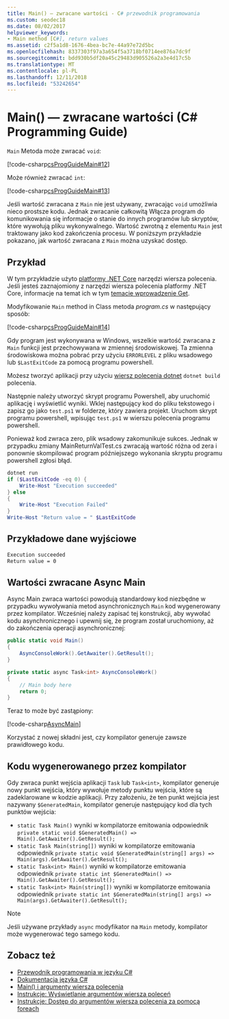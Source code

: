 ```yaml
---
title: Main() — zwracane wartości - C# przewodnik programowania
ms.custom: seodec18
ms.date: 08/02/2017
helpviewer_keywords:
- Main method [C#], return values
ms.assetid: c2f5a1d8-1676-4bea-bc7e-44a97e72d5bc
ms.openlocfilehash: 8337303f97a3a654f5a3718bf0714ee876a7dc9f
ms.sourcegitcommit: bdd930b5df20a45c29483d905526a2a3e4d17c5b
ms.translationtype: MT
ms.contentlocale: pl-PL
ms.lasthandoff: 12/11/2018
ms.locfileid: "53242654"
---
```

# <a name="main-return-values-c-programming-guide"></a>Main() — zwracane wartości (C# Programming Guide)

`Main` Metoda może zwracać `void`:

[!code-csharp[csProgGuideMain#12](../../../csharp/programming-guide/inside-a-program/codesnippet/CSharp/main-return-values_1.cs)]

Może również zwracać `int`:

[!code-csharp[csProgGuideMain#13](../../../csharp/programming-guide/inside-a-program/codesnippet/CSharp/main-return-values_2.cs)]

Jeśli wartość zwracana z `Main` nie jest używany, zwracając `void` umożliwia nieco prostsze kodu. Jednak zwracanie całkowitą Włącza program do komunikowania się informacje o stanie do innych programów lub skryptów, które wywołują pliku wykonywalnego. Wartość zwrotną z elementu `Main` jest traktowany jako kod zakończenia procesu. W poniższym przykładzie pokazano, jak wartość zwracana z `Main` można uzyskać dostęp.

## <a name="example"></a>Przykład

W tym przykładzie użyto [platformy .NET Core](../../../core/index.md) narzędzi wiersza polecenia. Jeśli jesteś zaznajomiony z narzędzi wiersza polecenia platformy .NET Core, informacje na temat ich w tym [temacie wprowadzenie Get](../../../core/tutorials/using-with-xplat-cli.md).

Modyfikowanie `Main` method in Class metoda *program.cs* w następujący sposób:

[!code-csharp[csProgGuideMain#14](../../../csharp/programming-guide/inside-a-program/codesnippet/CSharp/main-return-values_3.cs)]

Gdy program jest wykonywana w Windows, wszelkie wartość zwracana z `Main` funkcji jest przechowywana w zmiennej środowiskowej. Ta zmienna środowiskowa można pobrać przy użyciu `ERRORLEVEL` z pliku wsadowego lub `$LastExitCode` za pomocą programu powershell.

Możesz tworzyć aplikacji przy użyciu [wiersz polecenia dotnet](../../../core/tools/dotnet.md) `dotnet build` polecenia.

Następnie należy utworzyć skrypt programu Powershell, aby uruchomić aplikację i wyświetlić wyniki. Wklej następujący kod do pliku tekstowego i zapisz go jako `test.ps1` w folderze, który zawiera projekt. Uruchom skrypt programu powershell, wpisując `test.ps1` w wierszu polecenia programu powershell.

Ponieważ kod zwraca zero, plik wsadowy zakomunikuje sukces. Jednak w przypadku zmiany MainReturnValTest.cs zwracają wartość różna od zera i ponownie skompilować program późniejszego wykonania skryptu programu powershell zgłosi błąd.

```powershell
dotnet run
if ($LastExitCode -eq 0) {
    Write-Host "Execution succeeded"
} else
{
    Write-Host "Execution Failed"
}
Write-Host "Return value = " $LastExitCode
```

## <a name="sample-output"></a>Przykładowe dane wyjściowe

```txt
Execution succeeded
Return value = 0
```

## <a name="async-main-return-values"></a>Wartości zwracane Async Main

Async Main zwraca wartości powodują standardowy kod niezbędne w przypadku wywoływania metod asynchronicznych `Main` kod wygenerowany przez kompilator. Wcześniej należy zapisać tej konstrukcji, aby wywołać kodu asynchronicznego i upewnij się, że program został uruchomiony, aż do zakończenia operacji asynchronicznej:

```csharp
public static void Main()
{
    AsyncConsoleWork().GetAwaiter().GetResult();
}

private static async Task<int> AsyncConsoleWork()
{
    // Main body here
    return 0;
}
```

Teraz to może być zastąpiony:

[!code-csharp[AsyncMain](../../../../samples/snippets/csharp/main-arguments/program.cs#AsyncMain)]

Korzystać z nowej składni jest, czy kompilator generuje zawsze prawidłowego kodu.

## <a name="compiler-generated-code"></a>Kodu wygenerowanego przez kompilator

Gdy zwraca punkt wejścia aplikacji `Task` lub `Task<int>`, kompilator generuje nowy punkt wejścia, który wywołuje metody punktu wejścia, które są zadeklarowane w kodzie aplikacji. Przy założeniu, że ten punkt wejścia jest nazywany `$GeneratedMain`, kompilator generuje następujący kod dla tych punktów wejścia:

- `static Task Main()` wyniki w kompilatorze emitowania odpowiednik `private static void $GeneratedMain() => Main().GetAwaiter().GetResult();`
- `static Task Main(string[])` wyniki w kompilatorze emitowania odpowiednik `private static void $GeneratedMain(string[] args) => Main(args).GetAwaiter().GetResult();`
- `static Task<int> Main()` wyniki w kompilatorze emitowania odpowiednik `private static int $GeneratedMain() => Main().GetAwaiter().GetResult();`
- `static Task<int> Main(string[])` wyniki w kompilatorze emitowania odpowiednik `private static int $GeneratedMain(string[] args) => Main(args).GetAwaiter().GetResult();`

> [!NOTE]
>Jeśli używane przykłady `async` modyfikator na `Main` metody, kompilator może wygenerować tego samego kodu.

## <a name="see-also"></a>Zobacz też
- [Przewodnik programowania w języku C#](../../programming-guide/index.md)
- [Dokumentacja języka C#](../index.md)
- [Main() i argumenty wiersza polecenia](index.md)
- [Instrukcje: Wyświetlanie argumentów wiersza poleceń](../../programming-guide/main-and-command-args/how-to-display-command-line-arguments.md)
- [Instrukcje: Dostęp do argumentów wiersza polecenia za pomocą foreach](../../programming-guide/main-and-command-args/how-to-access-command-line-arguments-using-foreach.md)
